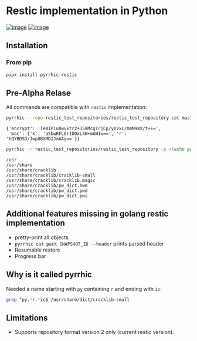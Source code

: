 # Restic implementation in Python

[![image](https://github.com/juergenhoetzel/pyrrhic/workflows/main/badge.svg?branch=master)](https://github.com/juergenhoetzel/pyrrhic/actions?workflow=main)
[![image](https://codecov.io/gh/juergenhoetzel/pyrrhic/branch/master/graph/badge.svg)](https://codecov.io/gh/juergenhoetzel/pyrrhic)

## Installation

### From pip

```bash
pipx install pyrrhic-restic
```

## Pre-Alpha Relase

All commands are compatible with `restic` implementation:
```bash
pyrrhic --repo restic_test_repositories/restic_test_repository cat masterkey

```

```
{'encrypt': 'Te0IPiu0wvEtr2+J59McgTrjCp/ynVxC/mmM9mX/t+E=',
 'mac': {'k': 'aSbwRFL8rIOOxL4W+mAW1w==', 'r': 'hQYBDSD/JwpU8XMDIJmAAg=='}}
```

```bash
pyrrhic -r restic_test_repositories/restic_test_repository -p <(echo password) ls latest
```

```
/usr
/usr/share
/usr/share/cracklib
/usr/share/cracklib/cracklib-small
/usr/share/cracklib/cracklib.magic
/usr/share/cracklib/pw_dict.hwm
/usr/share/cracklib/pw_dict.pwd
/usr/share/cracklib/pw_dict.pwi
```

## Additional features missing in golang restic implementation

- pretty-print all objects
- `pyrrhic cat pack SNAPSHOT_ID --header` prints parsed header
- Resumable restore
- Progress bar

## Why is it called pyrrhic

Needed a name starting with `py` containing `r` and ending with `ic`:

```bash
grep ^py.*r.*ic$ /usr/share/dict/cracklib-small
```

## Limitations

- Supports repository format version 2 only (current restic version).
